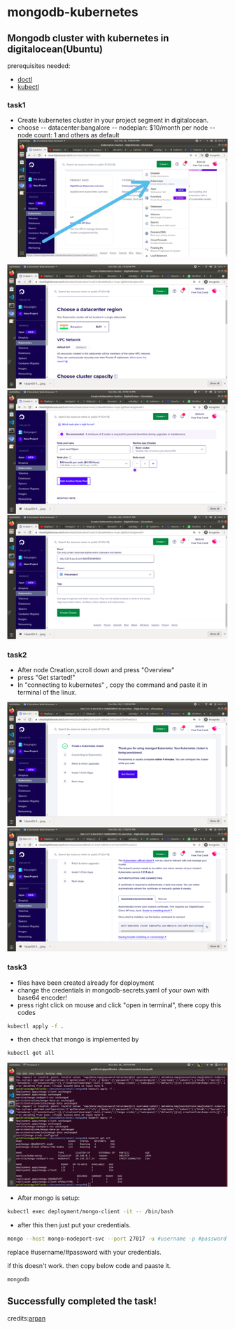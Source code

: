 # mongodb-kubernetes
## Mongodb cluster with kubernetes in digitalocean(Ubuntu)
prerequisites needed:
- [doctl](https://docs.digitalocean.com/reference/doctl/how-to/install/)
- [kubectl](https://kubernetes.io/docs/tasks/tools/install-kubectl-linux/)

### task1
- Create kubernetes cluster in your project segment in digitalocean.
- choose 
-- datacenter:bangalore
-- nodeplan: $10/month per node
-- node count: 1
and others as default
![kubernetes selection in digital ocean](images/t1.jpeg)

![setting the nodes1](images/t2.png)
![setting the nodes2](images/t3.png)
![setting the nodes3](images/t4.png)

### task2
- After node Creation,scroll down and press "Overview"
- press "Get started!"
- In "connecting to kubernetes" , copy the command and paste it in terminal of the linux.

![get started](images/t5.png)
![doctl code in terminal](images/t6.png)

### task3
- files have been created already for deployment
- change the credentials in mongodb-secrets.yaml of your own with base64 encoder!
- press right click on mouse and click "open in terminal", there copy this codes
```sh
kubectl apply -f .
```
- then check that mongo is implemented by
```sh
kubectl get all
```
![apply and getall](images/t7.png)
- After mongo is setup:
```sh
kubectl exec deployment/mongo-client -it -- /bin/bash
```
- after this then just put your credentials.
```sh
mongo --host mongo-nodeport-svc --port 27017 -u #username -p #password
```
replace #username/#password with your credentials.

if this doesn't work. then copy below code and paaste it.
```sh
mongodb
```

## Successfully completed the task!
credits:[arpan](https://www.youtube.com/watch?v=V5-0bJXTq4E)


